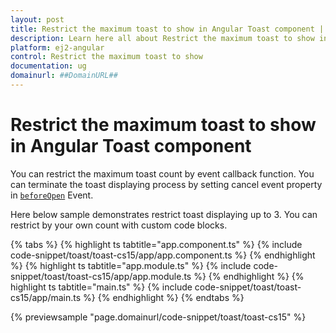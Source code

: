 ```yaml
---
layout: post
title: Restrict the maximum toast to show in Angular Toast component | Syncfusion
description: Learn here all about Restrict the maximum toast to show in Syncfusion Angular Toast component of Syncfusion Essential JS 2 and more.
platform: ej2-angular
control: Restrict the maximum toast to show 
documentation: ug
domainurl: ##DomainURL##
---
```


# Restrict the maximum toast to show in Angular Toast component

You can restrict the maximum toast count by event callback function. You can terminate the toast displaying process by setting cancel event property in [`beforeOpen`](https://ej2.syncfusion.com/angular/documentation/api/toast#beforeopen) Event.

Here below sample demonstrates restrict toast displaying up to 3. You can restrict by your own count with custom code blocks.

{% tabs %}
{% highlight ts tabtitle="app.component.ts" %}
{% include code-snippet/toast/toast-cs15/app/app.component.ts %}
{% endhighlight %}
{% highlight ts tabtitle="app.module.ts" %}
{% include code-snippet/toast/toast-cs15/app/app.module.ts %}
{% endhighlight %}
{% highlight ts tabtitle="main.ts" %}
{% include code-snippet/toast/toast-cs15/app/main.ts %}
{% endhighlight %}
{% endtabs %}
  
{% previewsample "page.domainurl/code-snippet/toast/toast-cs15" %}